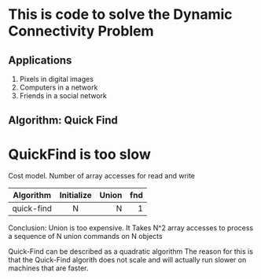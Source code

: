 # This is code to solve the Dynamic Connectivity Problem
## Applications
1. Pixels in digital images
2. Computers in a network
3. Friends in a social network

## Algorithm: Quick Find

# QuickFind is too slow
Cost model. Number of array accesses for read and write

| Algorithm     | Initialize    | Union | fnd |
| ------------- |:-------------:| -----:|-----:|
| quick-find    |      N        | N     |  1   |


Conclusion: Union is too expensive. It Takes N^2 array accesses to process a sequence of N union commands on N objects

Quick-Find can be described as a quadratic algorithm
The reason for this is that the Quick-Find algorith does not scale
and will actually run slower on machines that are faster.
